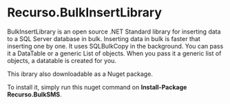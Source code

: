 # Recurso.BulkInsertLibrary
BulkInsertLibrary is an open source .NET Standard library for inserting data to a SQL Server database in bulk. Inserting data in bulk is faster
that inserting one by one. It uses SQLBulkCopy in the background. You can pass it a DataTable or a generic List of objects. When you pass it 
a generic list of objects, a datatable is created for you.

This ibrary also downloadable as a Nuget package.

To install it, simply run this nuget command on **Install-Package Recurso.BulkSMS**.
